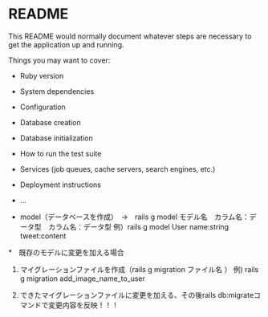 # README

This README would normally document whatever steps are necessary to get the
application up and running.

Things you may want to cover:

* Ruby version

* System dependencies

* Configuration

* Database creation

* Database initialization

* How to run the test suite

* Services (job queues, cache servers, search engines, etc.)

* Deployment instructions

* ...

* model（データベースを作成）　→　rails g model モデル名　カラム名：データ型　カラム名：データ型
例）rails g model User name:string tweet:content

*　既存のモデルに変更を加える場合
1. マイグレーションファイルを作成（rails g migration ファイル名 ）
例) rails g migration add_image_name_to_user

2. できたマイグレーションファイルに変更を加える、その後rails db:migrateコマンドで変更内容を反映！！！
